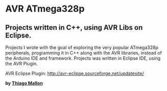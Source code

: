 # AVR ATmega328p 

## Projects written in C++, using AVR Libs on Eclipse.

Projects I wrote with the goal of exploring the very popular ATmega328p peripherals, programming it in C++ along with the AVR libraries, instead of the Arduino IDE and framework. Projects was written in Eclipse IDE, using the AVR Plugin.

AVR Eclipse Plugin: http://avr-eclipse.sourceforge.net/updatesite/

**by [Thiago Mallon]**

[Thiago Mallon]: <https://www.linkedin.com/in/thiago-mallon/>
